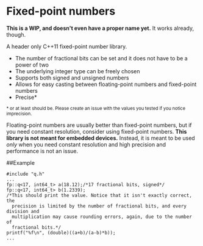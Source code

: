 # Fixed-point numbers
**This is a WIP, and doesn't even have a proper name yet.** It works already, though.

A header only C++11 fixed-point number library.
* The number of fractional bits can be set and it does not have to be a power of two
* The underlying integer type can be freely chosen
* Supports both signed and unsigned numbers
* Allows for easy casting between floating-point numbers and fixed-point numbers
* Precise*

<sup>\* or at least should be. Please create an issue with the values you tested if you notice imprecision.</sup>

Floating-point numbers are usually better than fixed-point numbers, but if you need constant resolution,
consider using fixed-point numbers. **This library is not meant for embedded devices.** Instead, it is meant to be used
_only_ when you need constant resolution and high precision and performance is not an issue.

##Example

    #include "q.h"
    ...
    fp::q<17, int64_t> a(18.12);/*17 fractional bits, signed*/
    fp::q<17, int64_t> b(1.2339);
    /*This should print the value. Notice that it isn't exactly correct, the
      precision is limited by the number of fractional bits, and every division and
      multiplication may cause rounding errors, again, due to the number of
      fractional bits.*/
    printf("%f\n", (double)((a+b)/(a-b)*b));
    ...
